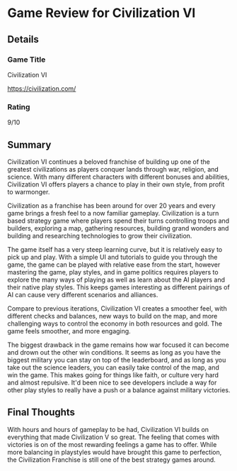 # Game Review for Civilization VI

## Details

### Game Title
Civilization VI

https://civilization.com/

### Rating
9/10

## Summary
  Civilization VI continues a beloved franchise of building up one of the greatest civilizations as players conquer lands through war, religion, and science. With many different characters with different bonuses and abilities, Civilization VI offers players a chance to play in their own style, from profit to warmonger. 
  
  Civilization as a franchise has been around for over 20 years and every game brings a fresh feel to a now familiar gameplay. Civilization is a turn based strategy game where players spend their turns controlling troops and builders, exploring a map, gathering resources, building grand wonders and building and researching technologies to grow their civilization. 
  
  The game itself has a very steep learning curve, but it is relatively easy to pick up and play. With a simple UI and tutorials to guide you through the game, the game can be played with relative ease from the start, however mastering the game, play styles, and in game politics requires players to explore the many ways of playing as well as learn about the AI players and their native play styles. This keeps games interesting as different pairings of AI can cause very different scenarios and alliances. 
  
  Compare to previous iterations, Civilization VI creates a smoother feel, with different checks and balances, new ways to build on the map, and more challenging ways to control the economy in both resources and gold. The game feels smoother, and more engaging. 
  
  The biggest drawback in the game remains how war focused it can become and drown out the other win conditions. It seems as long as you have the biggest military you can stay on top of the leaderboard, and as long as you take out the science leaders, you can easily take control of the map, and win the game. This makes going for things like faith, or culture very hard and almost repulsive. It'd been nice to see developers include a way for other play styles to really have a push or a balance against military victories. 


## Final Thoughts
With hours and hours of gameplay to be had, Civilization VI builds on everything that made Civilization V so great. The feeling that comes with victories is on of the most rewarding feelings a game has to offer. While more balancing in playstyles would have brought this game to perfection, the Civilization Franchise is still one of the best strategy games around.

